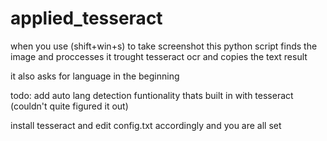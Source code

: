 # applied_tesseract
when you use (shift+win+s) to take screenshot this python script finds the image and proccesses it trought tesseract ocr and copies the text result

it also asks for language in the beginning

todo: add auto lang detection funtionality thats built in with tesseract (couldn't quite figured it out)

install tesseract and edit config.txt accordingly and you are all set
